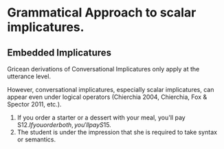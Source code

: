 # Grammatical Approach to scalar implicatures.

## Embedded Implicatures

Gricean derivations of Conversational Implicatures only apply at the utterance level. 

However, conversational implicatures, especially scalar implicatures, can appear even under logical operators (Chierchia 2004, Chierchia, Fox & Spector 2011, etc.). 

1. If you order a starter or a dessert with your meal, you'll pay S$12. If you order both, you'll pay S$15.
2. The student is under the impression that she is required to take syntax or semantics.




